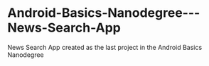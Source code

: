 # Android-Basics-Nanodegree---News-Search-App
News Search App created as the last project in the Android Basics Nanodegree
